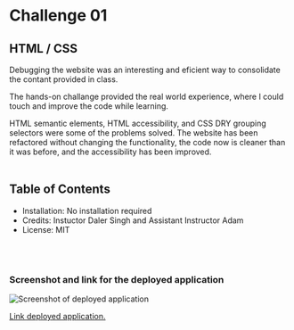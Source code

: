 # Challenge 01 

## HTML / CSS
Debugging the website was an interesting and eficient way to consolidate the contant provided in class. 

The hands-on challange provided the real world experience, where I could touch and improve the code while learning.

HTML semantic elements, HTML accessibility, and CSS DRY grouping selectors were some of the problems solved. The website has been refactored without changing the functionality, the code now is cleaner than it was before, and the accessibility has been improved.
<br/>
<br/>
## Table of Contents

 - Installation: No installation required
 - Credits: Instuctor Daler Singh and Assistant Instructor Adam
 - License: MIT
<br>

<br/>

### Screenshot and link for the deployed application

![Screenshot of deployed application](/assets/screenshot/screenshot.png)

[Link deployed application.](https://elisamarchete.github.io/Challenge01-html-css/)